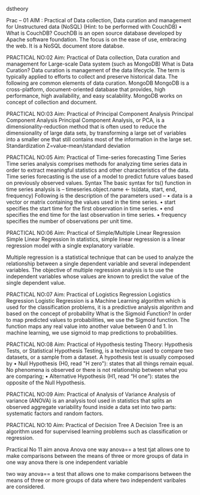 dstheory

Prac – 01
AIM : Practical of Data collection, Data curation and management for
Unstructured data (NoSQL) (Hint: to be performed with CouchDB)
• What is CouchDB?
CouchDB is an open source database developed by Apache software foundation.
The focus is on the ease of use, embracing the web. It is a NoSQL document store
databse.

PRACTICAL NO:02
Aim: Practical of Data collection, Data curation and management for Large-scale
Data system (such as MongoDB)
What is Data Curation?
Data curation is management of the data lifecycle. The term is typically applied to
efforts to collect and preserve historical data. The following are common
elements of data curation.
MongoDB
MongoDB is a cross-platform, document-oriented database that provides, high
performance, high availability, and easy scalability. MongoDB works on concept of
collection and document.

PRACTICAL NO:03
Aim: Practical of Principal Component Analysis
Principal Component Analysis
Principal Component Analysis, or PCA, is a dimensionality-reduction method that
is often used to reduce the dimensionality of large data sets, by transforming a
large set of variables into a smaller one that still contains most of the information
in the large set.
Standardization
Z=value-mean/standard deviation


PRACTICAL NO:05
Aim: Practical of Time-series forecasting Time Series
Time series analysis comprises methods for analyzing time series data in order to
extract meaningful statistics and other characteristics of the data. Time series
forecasting is the use of a model to predict future values based on previously
observed values.
Syntax
The basic syntax for ts() function in time series analysis is –
timeseries.object.name <- ts(data, start, end, frequency)
Following is the description of the parameters used –
• data is a vector or matrix containing the values used in the time series.
• start specifies the start time for the first observation in time series.
• end specifies the end time for the last observation in time series.
• frequency specifies the number of observations per unit time.

PRACTICAL NO:06
Aim: Practical of Simple/Multiple Linear Regression
Simple Linear Regression
In statistics, simple linear regression is a linear regression model with a single
explanatory variable.

Multiple regression is a statistical technique that can be used to analyze the relationship between
a single dependent variable and several independent variables. The objective of multiple regression 
analysis is to use the independent variables whose values are known to predict the value of the single 
dependent value.


PRACTICAL NO:07
Aim: Practical of Logistics Regression Logistics Regression
Logistic Regression is a Machine Learning algorithm which is used for the
classification problems, it is a predictive analysis algorithm and based on the
concept of probability
What is the Sigmoid Function?
In order to map predicted values to probabilities, we use the Sigmoid function.
The function maps any real value into another value between 0 and 1. In machine
learning, we use sigmoid to map predictions to probabilities.



PRACTICAL NO:08
Aim: Practical of Hypothesis testing Theory:
Hypothesis Tests, or Statistical Hypothesis Testing, is a technique used to compare
two datasets, or a sample from a dataset.
A hypothesis test is usually composed by
• Null Hypothesis (H0, read "H zero"): states that all things remain equal. No
phenomena is observed or there is not relationship between what you are
comparing;
• Alternative Hypothesis (H1, read “H one”): states the opposite of the Null
Hypothesis.


PRACTICAL NO:09
Aim: Practical of Analysis of Variance
Analysis of variance (ANOVA) is an analysis tool used in statistics that splits an
observed aggregate variability found inside a data set into two parts: systematic
factors and random factors.


PRACTICAL NO:10
Aim: Practical of Decision Tree
A Decision Tree is an algorithm used for supervised learning problems such as
classification or regression.

Practical No 11 
aim anova Anova
one way anova== a test tjat allows one to make comparisons between the means of three or more groups of data
in one way anova there is one independent variable

two way anova== a test that allows one to make comparisons between the means of three or more groups of data where two independent varibales are considered.
